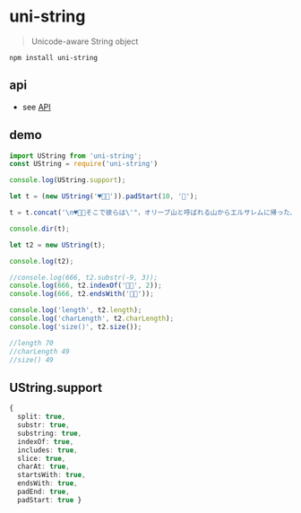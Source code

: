 # uni-string

> Unicode-aware String object

`npm install uni-string`

## api

* see [API](src/core.d.ts)

## demo

```ts
import UString from 'uni-string';
const UString = require('uni-string')
```

```ts
console.log(UString.support);

let t = (new UString('♥️𠬠典')).padStart(10, '𠬠');

t = t.concat('\n♥️𠬠典そこで彼らは\'"，オリーブ山と呼ばれる山からエルサレムに帰った。');

console.dir(t);

let t2 = new UString(t);

console.log(t2);

//console.log(666, t2.substr(-9, 3));
console.log(666, t2.indexOf('𠬠典', 2));
console.log(666, t2.endsWith('𠬠典'));
```

```ts
console.log('length', t2.length);
console.log('charLength', t2.charLength);
console.log('size()', t2.size());

//length 70
//charLength 49
//size() 49
```

## UString.support

```ts
{ 
  split: true,
  substr: true,
  substring: true,
  indexOf: true,
  includes: true,
  slice: true,
  charAt: true,
  startsWith: true,
  endsWith: true,
  padEnd: true,
  padStart: true }
```
